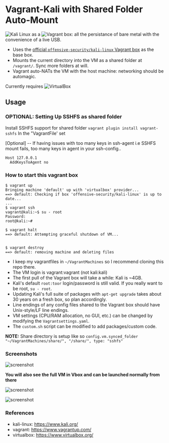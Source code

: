 # Vagrant-Kali with Shared Folder Auto-Mount

![Kali Linux](https://www.kali.org/) as a ![Vagrant](https://www.vagrantup.com/) box: all the persistance of bare metal with the convenience of a live USB.

* Uses the [official `offensive-security/kali-linux` Vagrant box](https://www.kali.org/news/announcing-kali-for-vagrant/) as the base box.
* Mounts the current directory into the VM as a shared folder at `/vagrant/`. Sync more folders at will.
* Vagrant auto-NATs the VM with the host machine: networking should be automagic.

Currently requires ![VirtualBox](https://virtualbox.org)

## Usage

### OPTIONAL: Setting Up SSHFS as shared folder

Install SSHFS support for shared folder `vagrant plugin install vagrant-sshfs`
In the "VagrantFile' set 

[Optional] -- If having issues with too many keys in ssh-agent i.e SSHFS mount fails, too many keys in agent
in your ssh-config..

```
Host 127.0.0.1
  AddKeysToAgent no
```

### How to start this vagrant box

```console
$ vagrant up
Bringing machine 'default' up with 'virtualbox' provider...
==> default: Checking if box 'offensive-security/kali-linux' is up to date...
...
$ vagrant ssh
vagrant@kali:~$ su - root
Password:
root@kali:~#

$ vagrant halt
==> default: Attempting graceful shutdown of VM...


$ vagrant destroy
==> default: removing machine and deleting files
```
* I keep my vagrantfiles in `~/VagrantMachines` so I recommend cloning this repo there.
* The VM login is vagrant:vagrant (not kali:kali)
* The first pull of the Vagrant box will take a while: Kali is ~4GB.
* Kali's default `root:toor` login/password is still valid. If you really want to be root, `su - root`.
* Updating Kali's full suite of packages with `apt-get upgrade` takes about 30 years on a fresh box, so plan accordingly.
* Line endings of any config files shared to the Vagrant box should have Unix-style/LF line endings.
* VM settings (CPU/RAM allocation, no GUI, etc.) can be changed by modifying the `Vagrantsettings.yaml`.
* The `custom.sh` script can be modified to add packages/custom code.

**NOTE:** Share directory is setup like so `config.vm.synced_folder "~/VagrantMachines/share/", "/share/", type: "sshfs"`

### Screenshots

![screenshot](https://i.ibb.co/VWNWRdm/Screen-Shot-2021-02-27-at-7-57-59-am.png)

**You will also see the full VM in Vbox and can be launched normally from there**

![screenshot](https://i.ibb.co/7K0r97S/Screen-Shot-2021-02-27-at-8-03-53-am.png)

![screenshot](https://i.ibb.co/Z6MY3ZR/Screen-Shot-2021-02-27-at-8-02-37-am.png)

### References
- kali-linux: https://www.kali.org/
- vagrant: https://www.vagrantup.com/
- virtualbox: https://www.virtualbox.org/
